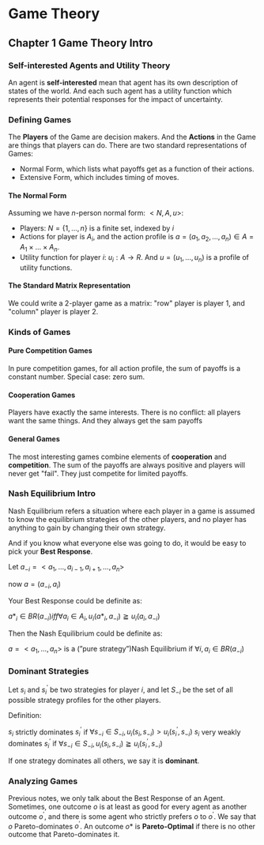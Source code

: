 # Game Theory
## Chapter 1 Game Theory Intro
### Self-interested Agents and Utility Theory
An agent is **self-interested** mean that agent has its own description of states of the world. And each such agent has  a utility function which represents their potential responses for the impact of uncertainty.
### Defining Games
The **Players** of the Game are decision makers. And the **Actions** in the Game are things that players can do.
There are two standard representations of Games:
- Normal Form, which lists what payoffs get as a function of their actions.
- Extensive Form, which includes timing of moves.
#### The Normal Form
Assuming we have $n$-person normal form: $<N,A,u>$:
- Players: $N = \{1,...,n\}$ is a finite set, indexed by $i$
- Actions for player is $A_i$, and the action profile is $a=(a_1,a_2,...,a_n) \in A=A_1\times...\times A_n$.
- Utility function for player $i$: $u_i: A\to R$. And $u=(u_1,...,u_n)$ is a profile of utility functions.
#### The Standard Matrix Representation
We could write a 2-player game as a matrix: "row" player is player 1, and "column" player is player  2.
### Kinds of Games
#### Pure Competition Games
In pure competition games, for all action profile, the sum of payoffs is a constant number. Special case: zero sum.
#### Cooperation Games
Players have exactly the same interests. There is no conflict: all players want the same things. And they always get the sam payoffs
#### General Games
The most interesting games combine elements of **cooperation** and **competition**. The sum of the payoffs are always positive and players will never get "fail". They just competite for limited payoffs.
### Nash Equilibrium Intro
Nash Equilibrium refers a situation where each player in a game is assumed to know the equilibrium strategies of the other players, and no player has anything to gain by changing their own strategy.

And if you know what everyone else was going to do, it would be easy to pick your **Best Response**.

Let $a_{-i}=<a_1,…,a_{i-1},a_{i+1},…,a_n>$

now $a=(a_{-i},a_i)$

Your Best Response could be definite as:

$a\ast_i \in BR(a_{-i}) iff \forall a_i \in A_i, u_i(a\ast_i,a_{-i}) \geqq u_i(a_i,a_{-i})$

Then the Nash Equilibrium could be definite as:

$a=<a_1,…,a_n>$ is a (”pure strategy”)Nash Equilibrium if $\forall i,a_i \in BR(a_{-i})$
  
### Dominant Strategies
Let $s_i$ and $s^\prime_i$ be two strategies for player $i$, and let $S_{-i}$ be the set of all possible strategy profiles for the other players.

Definition:

$s_i$ strictly dominates $s^\prime_i$ if $\forall s_{-i} \in S_{-i},u_i(s_i,s_{-i}) > u_i(s^\prime_i,s_{-i})$
$s_i$ very weakly dominates $s^\prime_i$ if $\forall s_{-i} \in S_{-i},u_i(s_i,s_{-i}) \geqq u_i(s^\prime_i,s_{-i})$

If one strategy dominates all others, we say it is **dominant**.

### Analyzing Games
Previous notes, we only talk about the Best Response of an Agent. Sometimes, one outcome $o$ is at least as good for every agent as another outcome $o^\prime$, and there is some agent who strictly prefers $o$ to $o^\prime$. We say that $o$ Pareto-dominates $o^\prime$. An outcome $o\ast$ is **Pareto-Optimal** if there is no other outcome that Pareto-dominates it.



